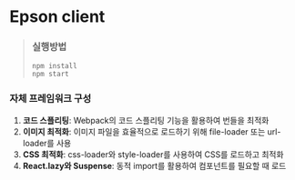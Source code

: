 # Epson client

> ### 실행방법
>
> `npm install`  
> `npm start`

### 자체 프레임워크 구성

1. **코드 스플리팅**: Webpack의 코드 스플리팅 기능을 활용하여 번들을 최적화
2. **이미지 최적화**: 이미지 파일을 효율적으로 로드하기 위해 file-loader 또는 url-loader를 사용
3. **CSS 최적화**: css-loader와 style-loader를 사용하여 CSS를 로드하고 최적화
4. **React.lazy와 Suspense**: 동적 import를 활용하여 컴포넌트를 필요할 때 로드
